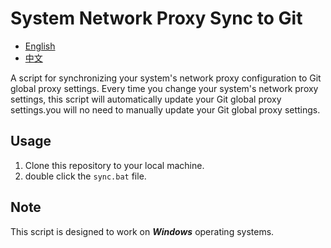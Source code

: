 # System Network Proxy Sync to Git

- [English](readme.md)
- [中文](readme.zh.md)

A script for synchronizing your system's network proxy configuration to Git global proxy settings.
Every time you change your system's network proxy settings, this script will automatically update your Git global proxy settings.you will no need to manually update your Git global proxy settings.

## Usage

1. Clone this repository to your local machine.
2. double click the `sync.bat` file.

## Note

This script is designed to work on **_Windows_** operating systems.
